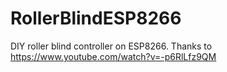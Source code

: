 # RollerBlindESP8266
DIY roller blind controller on ESP8266. Thanks to https://www.youtube.com/watch?v=-p6RlLfz9QM 
